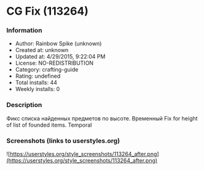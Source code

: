 # CG Fix (113264)

### Information
- Author: Rainbow Spike (unknown)
- Created at: unknown
- Updated at: 4/29/2015, 9:22:04 PM
- License: NO-REDISTRIBUTION
- Category: crafting-guide
- Rating: undefined
- Total installs: 44
- Weekly installs: 0


### Description
Фикс списка найденных предметов по высоте. Временный
Fix for height of list of founded items. Temporal


### Screenshots (links to userstyles.org)
![https://userstyles.org/style_screenshots/113264_after.png](https://userstyles.org/style_screenshots/113264_after.png)


